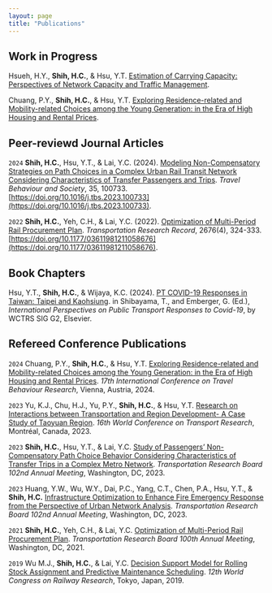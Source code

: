 ```yaml
---
layout: page
title: "Publications"
---
```



## Work in Progress

Hsueh, H.Y., **Shih, H.C.**, & Hsu, Y.T. <ins>Estimation of Carrying Capacity: Perspectives of Network Capacity and Traffic Management</ins>.

Chuang, P.Y., **Shih, H.C.**, & Hsu, Y.T. <ins>Exploring Residence-related and Mobility-related Choices among the Young Generation: in the Era of High Housing and Rental Prices</ins>.



## Peer-reviewd Journal Articles

 `2024` **Shih, H.C.**, Hsu, Y.T., & Lai, Y.C. (2024). <ins>Modeling Non-Compensatory Strategies on Path Choices in a Complex Urban Rail Transit Network Considering Characteristics of Transfer Passengers and Trips</ins>. *Travel Behaviour and Society*, 35, 100733.[https://doi.org/10.1016/j.tbs.2023.100733](https://doi.org/10.1016/j.tbs.2023.100733).

 `2022` **Shih, H.C.**, Yeh, C.H., & Lai, Y.C. (2022). <ins>Optimization of Multi-Period Rail Procurement Plan</ins>. *Transportation Research Record*, 2676(4), 324-333.[https://doi.org/10.1177/03611981211058676](https://doi.org/10.1177/03611981211058676).



## Book Chapters

Hsu, Y.T., **Shih, H.C.**, & Wijaya, K.C. (2024). <ins>PT COVID-19 Responses in Taiwan: Taipei and Kaohsiung</ins>. in Shibayama, T., and Emberger, G. (Ed.), *International Perspectives on Public Transport Responses to Covid-19*, by WCTRS SIG G2, Elsevier.



## Refereed Conference Publications

  `2024` Chuang, P.Y., **Shih, H.C.**, & Hsu, Y.T. <ins>Exploring Residence-related and Mobility-related Choices among the Young Generation: in the Era of High Housing and Rental Prices</ins>. *17th International Conference on Travel Behaviour Research*, Vienna, Austria, 2024.

  `2023` Yu, K.J., Chu, H.J., Yu, P.Y., **Shih, H.C.**, & Hsu, Y.T. <ins>Research on Interactions between Transportation and Region Development- A Case Study of Taoyuan Region</ins>. *16th World Conference on Transport Research*, Montréal, Canada, 2023.

  `2023` **Shih, H.C.**, Hsu, Y.T., & Lai, Y.C. <ins>Study of Passengers’ Non-Compensatory Path Choice Behavior Considering Characteristics of Transfer Trips in a Complex Metro Network</ins>. *Transportation Research Board 102nd Annual Meeting*, Washington, DC, 2023.

  `2023` Huang, Y.W., Wu, W.Y., Dai, P.C., Yang, C.T., Chen, P.A., Hsu, Y.T., & **Shih, H.C.** <ins>Infrastructure Optimization to Enhance Fire Emergency Response from the Perspective of Urban Network Analysis</ins>. *Transportation Research Board 102nd Annual Meeting*, Washington, DC, 2023.

  `2021` **Shih, H.C.**, Yeh, C.H., & Lai, Y.C. <ins>Optimization of Multi-Period Rail Procurement Plan</ins>. *Transportation Research Board 100th Annual Meeting*, Washington, DC, 2021.

  `2019` Wu M.J., **Shih, H.C.**, & Lai, Y.C. <ins>Decision Support Model for Rolling Stock Assignment and Predictive Maintenance Scheduling</ins>. *12th World Congress on Railway Research*, Tokyo, Japan, 2019.
